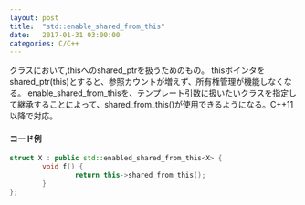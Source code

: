 ```yaml
---
layout: post
title:  "std::enable_shared_from_this"
date:   2017-01-31 03:00:00
categories: C/C++
---
```


クラスにおいて,thisへのshared_ptr<T>を扱うためのもの。
thisポインタをshared_ptr<T>(this)とすると、参照カウントが増えず、所有権管理が機能しなくなる。
enable_shared_from_thisを、テンプレート引数に扱いたいクラスを指定して継承することによって、shared_from_this()が使用できるようになる。C++11以降で対応。

#### コード例

```c++
struct X : public std::enabled_shared_from_this<X> {
        void f() {
                return this->shared_from_this();
        }
};
```
